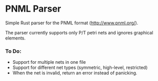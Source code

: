 # PNML Parser
Simple Rust parser for the PNML format (http://www.pnml.org/).

The parser currently supports only P/T petri nets and ignores graphical elements.

### To Do: 

 - Support for multiple nets in one file
 - Support for different net types (symmetric, high-level, restricted)
 - When the net is invalid, return an error instead of panicking.

